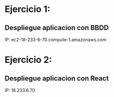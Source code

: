 # Ejercicio 1:

## Despliegue aplicacion con BBDD

IP: ec2-18-233-6-70.compute-1.amazonaws.com

# Ejercicio 2:

## Despliegue aplicacion con React

IP: 18.233.6.70
